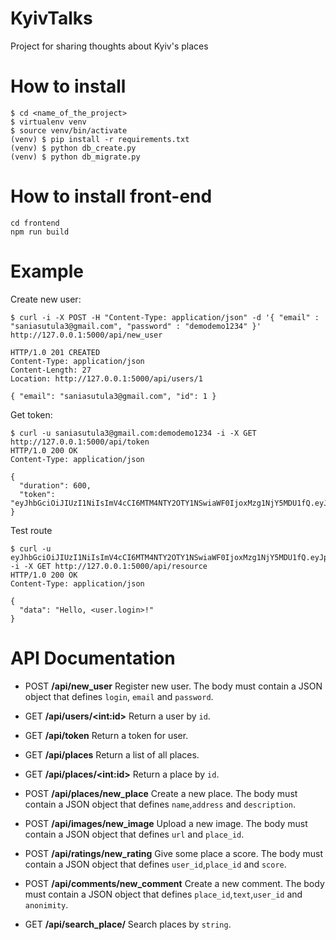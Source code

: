 KyivTalks
========

Project for sharing thoughts about Kyiv's places


How to install
========


```
$ cd <name_of_the_project>
$ virtualenv venv
$ source venv/bin/activate
(venv) $ pip install -r requirements.txt
(venv) $ python db_create.py   
(venv) $ python db_migrate.py
```

How to install front-end
========
```
cd frontend
npm run build
```

Example
========

Create new user:
```
$ curl -i -X POST -H "Content-Type: application/json" -d '{ "email" : "saniasutula3@gmail.com", "password" : "demodemo1234" }' http://127.0.0.1:5000/api/new_user

HTTP/1.0 201 CREATED
Content-Type: application/json
Content-Length: 27
Location: http://127.0.0.1:5000/api/users/1

{ "email": "saniasutula3@gmail.com", "id": 1 }

```

Get token:
```
$ curl -u saniasutula3@gmail.com:demodemo1234 -i -X GET http://127.0.0.1:5000/api/token
HTTP/1.0 200 OK
Content-Type: application/json

{
  "duration": 600,
  "token": "eyJhbGciOiJIUzI1NiIsImV4cCI6MTM4NTY2OTY1NSwiaWF0IjoxMzg1NjY5MDU1fQ.eyJpZCI6MX0.XbOEFJkhjHJ5uRINh2JA1BPzXjSohKYDRT472wGOvjc"
}
```

Test route
```
$ curl -u eyJhbGciOiJIUzI1NiIsImV4cCI6MTM4NTY2OTY1NSwiaWF0IjoxMzg1NjY5MDU1fQ.eyJpZCI6MX0.XbOEFJkhjHJ5uRINh2JA1BPzXjSohKYDRT472wGOvjc:x -i -X GET http://127.0.0.1:5000/api/resource
HTTP/1.0 200 OK
Content-Type: application/json

{
  "data": "Hello, <user.login>!"
}
```

API Documentation
========

- POST **/api/new_user**
Register new user. The body must contain a JSON object that defines `login`, `email` and `password`.

- GET **/api/users/&lt;int:id&gt;**
Return a user by `id`.

- GET **/api/token**
Return a token for user.

- GET **/api/places**
Return a list of all places.

- GET **/api/places/&lt;int:id&gt;**
Return a place by `id`.

- POST **/api/places/new_place**
Create a new place. The body must contain a JSON object that defines `name`,`address` and `description`.

- POST **/api/images/new_image**
Upload a new image. The body must contain a JSON object that defines `url` and `place_id`.

- POST **/api/ratings/new_rating**
Give some place a score. The body must contain a JSON object that defines `user_id`,`place_id` and `score`.

- POST **/api/comments/new_comment**
Create a new comment. The body must contain a JSON object that defines `place_id`,`text`,`user_id` and `anonimity`.

- GET **/api/search_place/<string>**
Search places by `string`.